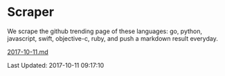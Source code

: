 # Scraper

We scrape the github trending page of these languages: go, python, javascript, swift, objective-c, ruby, and push a markdown result everyday.

[2017-10-11.md](https://github.com/henson/Scraper/blob/master/2017-10-11.md)

Last Updated: 2017-10-11 09:17:10